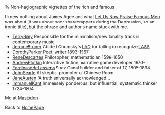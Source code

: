 % Non-hagiographic vignettes of the rich and famous

I knew nothing about James Agee and what 
[Let Us Now Praise Famous Men](http://en.wikipedia.org/wiki/Let_Us_Now_Praise_Famous_Men)
was about (it was about poor sharecroppers during the Depression, so an ironic title), but the phrase and author's name stuck with me.

* [TerryRiley](TerryRiley.html) Responsible for the minimalism/new tonality track in contemporary music
* [JeromeBruner](JeromeBruner.html) Chided Chomsky's
[LAD](http://en.wikipedia.org/wiki/LAD)
for failing to recognize
[LASS](http://en.wikipedia.org/wiki/LASS)
* [DorothyParker](DorothyParker.html) Poet, writer 1893-1967
* [ReneDescartes](ReneDescartes.html) Philosopher, mathematician 1596-1650
* [AndrewPlotkin](AndrewPlotkin.html) Interactive fiction, narrative game developer 1970-
* [FerdinanddeLesseps](FerdinanddeLesseps.html) Suez Canal builder and father of 17, 1805-1894
* [JohnSearle](JohnSearle.html) AI skeptic, promoter of Chinese Room
* [JaneAusten](JaneAusten.html) 'A truth universally acknowledged ..'
* [ImmanuelKant](ImmanuelKant.html) Immensely ponderous, but influential, systematic thinker 1724-1804

Me at
[Mastodon](https://mastodon.sdf.org/@drbean)	

Back to [HomePage](HomePage.html)
